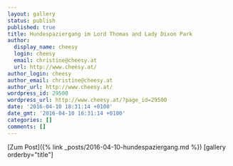 ```yaml
---
layout: gallery
status: publish
published: true
title: Hundespaziergang im Lord Thomas and Lady Dixon Park
author:
  display_name: cheesy
  login: cheesy
  email: christine@cheesy.at
  url: http://www.cheesy.at/
author_login: cheesy
author_email: christine@cheesy.at
author_url: http://www.cheesy.at/
wordpress_id: 29500
wordpress_url: http://www.cheesy.at/?page_id=29500
date: '2016-04-10 18:31:14 +0100'
date_gmt: '2016-04-10 16:31:14 +0100'
categories: []
comments: []
---
```


[Zum Post]({% link _posts/2016-04-10-hundespaziergang.md %})
[gallery orderby="title"]
